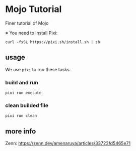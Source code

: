 # Mojo Tutorial

Finer tutorial of Mojo

※ You need to install Pixi:

```shell
curl -fsSL https://pixi.sh/install.sh | sh
```

## usage

We use `pixi` to run these tasks.

### build and run

```shell
pixi run execute
```

### clean builded file

```shell
pixi run clean
```

## more info

Zenn: <https://zenn.dev/amenaruya/articles/33723fd5465e71>
